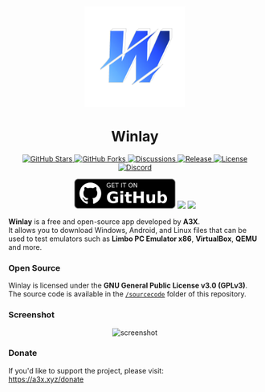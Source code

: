<p align="center">
  <img src="https://raw.githubusercontent.com/a3x-xyz/Winlay/refs/heads/main/uploads/winlay.png" alt="Winlay Logo" width="200">
</p>

<h1 align="center"><b>Winlay</b></h1>

<p align="center">
  <a href="https://github.com/a3x-xyz/Winlay/stargazers">
    <img src="https://img.shields.io/github/stars/a3x-xyz/Winlay?style=flat&logo=github" alt="GitHub Stars">
  </a>
  <a href="https://github.com/a3x-xyz/Winlay/fork">
    <img src="https://img.shields.io/github/forks/a3x-xyz/Winlay?style=flat&logo=github" alt="GitHub Forks">
  </a>
  <a href="https://github.com/a3x-xyz/Winlay/discussions">
    <img src="https://img.shields.io/github/discussions/a3x-xyz/Winlay?label=Discussion&logo=github" alt="Discussions">
  </a>
  <a href="https://github.com/a3x-xyz/Winlay/releases/latest">
    <img src="https://img.shields.io/github/v/release/a3x-xyz/Winlay?label=Release&logo=github" alt="Release">
  </a>
  <a href="https://github.com/a3x-xyz/Winlay/blob/main/LICENSE">
    <img src="https://img.shields.io/github/license/a3x-xyz/Winlay?label=License&logo=gnu" alt="License">
  </a>
  <a href="https://discord.gg/GKmupvNpAd">
    <img src="https://img.shields.io/badge/Discord-Join%20Chat-5865F2?logo=discord&logoColor=white" alt="Discord">
  </a>
</p>
<p align="center">
  <a href="https://github.com/a3x-xyz/Winlay/releases"><img src="https://raw.githubusercontent.com/a3x-xyz/Winlay/refs/heads/main/uploads/getitongithub.png" height="60"></a>
  <a href="https://apps.obtainium.imranr.dev/redirect?r=obtainium://add/https://github.com/a3x-xyz/Winlay"><img src="https://raw.githubusercontent.com/ImranR98/Obtainium/main/assets/graphics/badge_obtainium.png" height="60"></a>
  <a href="https://gitlab.com/a3x-xyz/Winlay/-/releases"><img src="https://cdn4.iconfinder.com/data/icons/logos-and-brands/512/144_Gitlab_logo_logos-512.png" height="60"></a>
</p>

**Winlay** is a free and open-source app developed by **A3X**.  
It allows you to download Windows, Android, and Linux files that can be used to test emulators such as **Limbo PC Emulator x86**, **VirtualBox**, **QEMU** and more.

### Open Source

Winlay is licensed under the **GNU General Public License v3.0 (GPLv3)**.  
The source code is available in the [`/sourcecode`](https://github.com/a3x-xyz/Winlay/tree/main/sourcecode) folder of this repository.

### Screenshot

<p align="center">
  <img src="https://winlayassets.a3x.xyz/images/New_Project_1.png" alt="screenshot">
</p>

### Donate
If you'd like to support the project, please visit:  
https://a3x.xyz/donate
